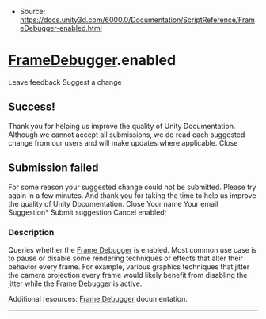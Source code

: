 * Source: https://docs.unity3d.com/6000.0/Documentation/ScriptReference/FrameDebugger-enabled.html

#  [FrameDebugger](https://docs.unity3d.com/6000.0/Documentation/ScriptReference/FrameDebugger.html).enabled
Leave feedback
Suggest a change
## Success!
Thank you for helping us improve the quality of Unity Documentation. Although we cannot accept all submissions, we do read each suggested change from our users and will make updates where applicable.
Close
## Submission failed
For some reason your suggested change could not be submitted. Please <a>try again</a> in a few minutes. And thank you for taking the time to help us improve the quality of Unity Documentation.
Close
Your name Your email Suggestion* Submit suggestion
Cancel
enabled; 
### Description
Queries whether the [Frame Debugger](https://docs.unity3d.com/6000.0/Documentation/Manual/FrameDebugger.html) is enabled.
Most common use case is to pause or disable some rendering techniques or effects that alter their behavior every frame. For example, various graphics techniques that jitter the camera projection every frame would likely benefit from disabling the jitter while the Frame Debugger is active.  
  
Additional resources: [Frame Debugger](https://docs.unity3d.com/6000.0/Documentation/Manual/FrameDebugger.html) documentation.
* * *
